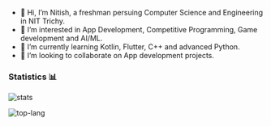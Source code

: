 <!--Links-->
[stats]: https://github-readme-stats.vercel.app/api?username=DonWick32&include_all_commits=true&count_private=true&show_icons=true&title_color=3498db&bg_color=ffffff00&text_color=718096
[top-lang]: https://github-readme-stats.vercel.app/api/top-langs?username=DonWick32&layout=compact&title_color=3498db&bg_color=ffffff00&text_color=718096
[streaks]: https://github-readme-streak-stats.herokuapp.com/?user=DonWick32&theme=tokyonight

- 👋 Hi, I’m Nitish, a freshman persuing Computer Science and Engineering in NIT Trichy.
- 👀 I’m interested in App Development, Competitive Programming, Game development and AI/ML.
- 🌱 I’m currently learning Kotlin, Flutter, C++ and advanced Python.
- 💞️ I’m looking to collaborate on App development projects.

### Statistics 📊
![stats] 

![top-lang]



<!--
- 📫 How to reach me ...

<!---
DonWick32/DonWick32 is a ✨ special ✨ repository because its `README.md` (this file) appears on your GitHub profile.
You can click the Preview link to take a look at your changes.
--->
